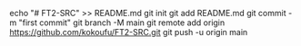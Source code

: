 echo "# FT2-SRC" >> README.md
git init
git add README.md
git commit -m "first commit"
git branch -M main
git remote add origin https://github.com/kokoufu/FT2-SRC.git
git push -u origin main
